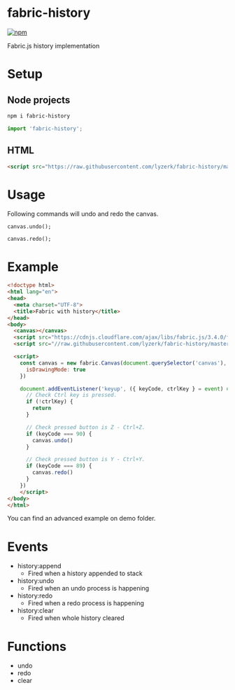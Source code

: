 # fabric-history

[![npm](https://img.shields.io/npm/v/fabric-history)](https://www.npmjs.com/package/fabric-history)

Fabric.js history implementation

# Setup

## Node projects
```bash
npm i fabric-history
```

```javascript
import 'fabric-history';
```

## HTML

```html
<script src="https://raw.githubusercontent.com/lyzerk/fabric-history/master/src/index.js"></script>
```

# Usage

Following commands will undo and redo the canvas.

```
canvas.undo();

canvas.redo();
```

# Example

```html
<!doctype html>
<html lang="en">
<head>
  <meta charset="UTF-8">
  <title>Fabric with history</title>
</head>
<body>
  <canvas></canvas>
  <script src="https://cdnjs.cloudflare.com/ajax/libs/fabric.js/3.4.0/fabric.min.js"></script>
  <script src="//raw.githubusercontent.com/lyzerk/fabric-history/master/src/index.js"></script>

  <script>
    const canvas = new fabric.Canvas(document.querySelector('canvas'), {
      isDrawingMode: true
    })

    document.addEventListener('keyup', ({ keyCode, ctrlKey } = event) => {
      // Check Ctrl key is pressed.
      if (!ctrlKey) {
        return
      }

      // Check pressed button is Z - Ctrl+Z.
      if (keyCode === 90) {
        canvas.undo()
      }

      // Check pressed button is Y - Ctrl+Y.
      if (keyCode === 89) {
        canvas.redo()
      }
    })
    </script>
</body>
</html>
```

You can find an advanced example on demo folder.

# Events

- history:append
  - Fired when a history appended to stack
- history:undo
  - Fired when an undo process is happening
- history:redo
  - Fired when a redo process is happening
- history:clear
  - Fired when whole history cleared

# Functions

- undo
- redo
- clear
